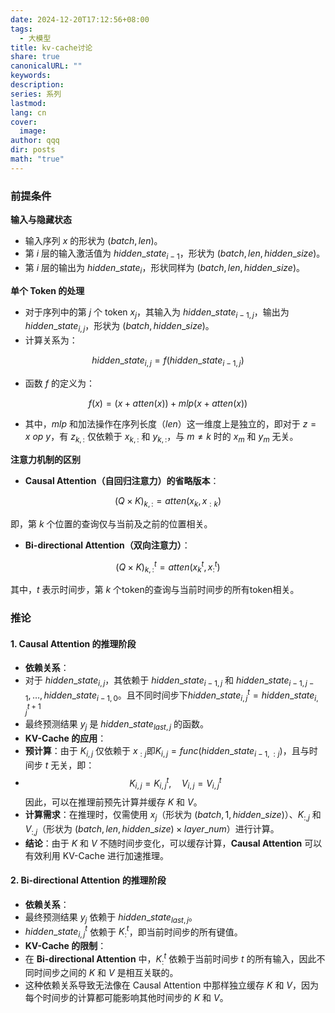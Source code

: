 ```yaml
---
date: 2024-12-20T17:12:56+08:00
tags:
  - 大模型
title: kv-cache讨论
share: true
canonicalURL: ""
keywords: 
description: 
series: 系列
lastmod: 
lang: cn
cover:
  image: 
author: qqq
dir: posts
math: "true"
---
```

### 前提条件

**输入与隐藏状态**
- 输入序列 $x$ 的形状为 $({batch}, {len})$。
- 第 $i$ 层的输入激活值为 ${hidden\_ state}_{i-1}$，形状为 $({batch}, {len}, {hidden\_size})$。
- 第 $i$ 层的输出为 ${hidden\_ state}_i$，形状同样为 $({batch}, {len}, {hidden\_size})$。

**单个 Token 的处理**
- 对于序列中的第 $j$ 个 token $x_j$，其输入为 ${hidden\_ state}_{i-1,j}$，输出为 ${hidden\_ state}_{i,j}$，形状为 $({batch}, {hidden\_size})$。
- 计算关系为：

$$
{hidden\_ state}_{i,j} = f({hidden\_ state}_{i-1,j})
$$

- 函数 $f$ 的定义为：

$$
f(x) = (x + {atten}(x)) + {mlp}(x + {atten}(x))
$$

- 其中，${mlp}$ 和加法操作在序列长度（${len}$）这一维度上是独立的，即对于 $z = x \ {op} \ y$，有 $z_{k,:}$ 仅依赖于 $x_{k,:}$ 和 $y_{k,:}$，与 $m \neq k$ 时的 $x_m$ 和 $y_m$ 无关。  

**注意力机制的区别**
- **Causal Attention（自回归注意力）的省略版本**：

$$
({Q} \times {K})_{k,:} = {atten}(x_k, x_{:k})
$$

即，第 $k$ 个位置的查询仅与当前及之前的位置相关。
- **Bi-directional Attention（双向注意力）**：

$$
({Q} \times {K})_{k,:}^t = {atten}(x_k^t, x_{:}^t)
$$

其中，$t$ 表示时间步，第 $k$ 个token的查询与当前时间步的所有token相关。
### 推论
#### 1. Causal Attention 的推理阶段
- **依赖关系**：
- 对于 ${hidden\_ state}_{i,j}$，其依赖于 ${hidden\_ state}_{i-1,j}$ 和 ${hidden\_ state}_{i-1,j-1}, \ldots, {hidden\_ state}_{i-1,0}$。且不同时间步下$hidden\_ state_{i,j}^t=hidden\_ state_{i,j}^{t+1}$
- 最终预测结果 $y_j$ 是 ${hidden\_ state}_{last,j}$ 的函数。
- **KV-Cache 的应用**：
- **预计算**：由于 $K_{i,j}$ 仅依赖于 $x_{:j}$即$K_{i,j}=func(hidden\_ state_{i-1,:j})$，且与时间步 $t$ 无关，即：
- $$
K_{i,j} = K_{i,j}^t, \quad V_{i,j} = V_{i,j}^t
$$
因此，可以在推理前预先计算并缓存 $K$ 和 $V$。
- **计算需求**：在推理时，仅需使用 $x_j$（形状为 $({batch}, 1, {hidden\_size})$）、$K_{:,j}$ 和 $V_{:,j}$（形状为 $({batch}, {len}, {hidden\_size}) \times {layer\_num}$）进行计算。
- **结论**：由于 $K$ 和 $V$ 不随时间步变化，可以缓存计算，**Causal Attention** 可以有效利用 KV-Cache 进行加速推理。
#### 2. Bi-directional Attention 的推理阶段
- **依赖关系**：
- 最终预测结果 $y_j$ 依赖于 ${hidden\_ state}_{last,j}$。
- ${hidden\_ state}_{i,j}^t$ 依赖于 $K_{:}^t$，即当前时间步的所有键值。
- **KV-Cache 的限制**：
- 在 **Bi-directional Attention** 中，$K_{:}^t$ 依赖于当前时间步 $t$ 的所有输入，因此不同时间步之间的 $K$ 和 $V$ 是相互关联的。
- 这种依赖关系导致无法像在 Causal Attention 中那样独立缓存 $K$ 和 $V$，因为每个时间步的计算都可能影响其他时间步的 $K$ 和 $V$。 
